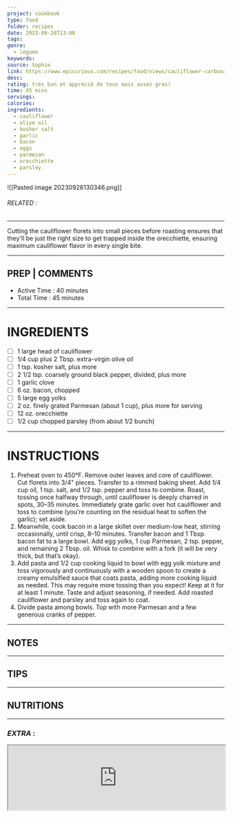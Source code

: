 ```yaml
---
project: cookbook
type: food
folder: recipes
date: 2023-09-26T13:00
tags: 
genre:
  - legume
keywords: 
source: Sophie
link: https://www.epicurious.com/recipes/food/views/cauliflower-carbonara
desc: 
rating: très bon et apprécié de tous mais assez gras!
time: 45 mins
servings: 
calories: 
ingredients:
  - cauliflower
  - olive oil
  - kosher salt
  - garlic
  - bacon
  - eggs
  - parmesan
  - orecchiette
  - parsley
---
```


![[Pasted image 20230926130346.png]]
###### *RELATED* : 
---
Cutting the cauliflower florets into small pieces before roasting ensures that they'll be just the right size to get trapped inside the orecchiette, ensuring maximum cauliflower flavor in every single bite.

---
## PREP | COMMENTS

- Active Time : 40 minutes
- Total Time : 45 minutes

---
# INGREDIENTS

- [ ] 1 large head of cauliflower
- [ ] 1/4 cup plus 2 Tbsp. extra-virgin olive oil
- [ ] 1 tsp. kosher salt, plus more
- [ ] 2 1/2 tsp. coarsely ground black pepper, divided, plus more
- [ ] 1 garlic clove
- [ ] 6 oz. bacon, chopped
- [ ] 5 large egg yolks
- [ ] 2 oz. finely grated Parmesan (about 1 cup), plus more for serving
- [ ] 12 oz. orecchiette
- [ ] 1/2 cup chopped parsley (from about 1/2 bunch)

---
# INSTRUCTIONS

1. Preheat oven to 450°F. Remove outer leaves and core of cauliflower. Cut florets into 3/4" pieces. Transfer to a rimmed baking sheet. Add 1/4 cup oil, 1 tsp. salt, and 1/2 tsp. pepper and toss to combine. Roast, tossing once halfway through, until cauliflower is deeply charred in spots, 30–35 minutes. Immediately grate garlic over hot cauliflower and toss to combine (you’re counting on the residual heat to soften the garlic); set aside.
2. Meanwhile, cook bacon in a large skillet over medium-low heat, stirring occasionally, until crisp, 8–10 minutes. Transfer bacon and 1 Tbsp. bacon fat to a large bowl. Add egg yolks, 1 cup Parmesan, 2 tsp. pepper, and remaining 2 Tbsp. oil. Whisk to combine with a fork (it will be very thick, but that’s okay).
3. Add pasta and 1/2 cup cooking liquid to bowl with egg yolk mixture and toss vigorously and continuously with a wooden spoon to create a creamy emulsified sauce that coats pasta, adding more cooking liquid as needed. This may require more tossing than you expect! Keep at it for at least 1 minute. Taste and adjust seasoning, if needed. Add roasted cauliflower and parsley and toss again to coat.
4. Divide pasta among bowls. Top with more Parmesan and a few generous cranks of pepper.

---
## NOTES



---
## TIPS



---
## NUTRITIONS



---
### *EXTRA* :

<iframe src="https://www.epicurious.com/recipes/food/views/cauliflower-carbonara" height="auto" width="100%"/>
